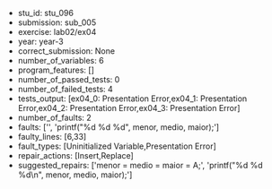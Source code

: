 - stu_id: stu_096	       
- submission: sub_005
- exercise: lab02/ex04
- year: year-3
- correct_submission: None
- number_of_variables: 6
- program_features: [] 
- number_of_passed_tests: 0
- number_of_failed_tests: 4
- tests_output: [ex04_0: Presentation Error,ex04_1: Presentation Error,ex04_2: Presentation Error,ex04_3: Presentation Error]
- number_of_faults: 2
- faults: ['', 'printf("%d %d %d", menor, medio, maior);']
- faulty_lines: [6,33]
- fault_types: [Uninitialized Variable,Presentation Error]
- repair_actions: [Insert,Replace] 
- suggested_repairs: ['menor = medio = maior = A;', 'printf("%d %d %d\n", menor, medio, maior);']
